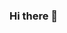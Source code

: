 ### Hi there 👋

<!--
**iamskp99/iamskp99** is a ✨ _special_ ✨ repository because its `README.md` (this file) appears on your GitHub profile.

Here are some ideas to get you started:

- 🔭 I’m currently working on a file conpression tool
- 🌱 I’m currently learning computer networks,operating system and dbms
- 💬 Ask me about data structures and algorithms.
- 📫 Reach me at iamskp99@gmail.com 
